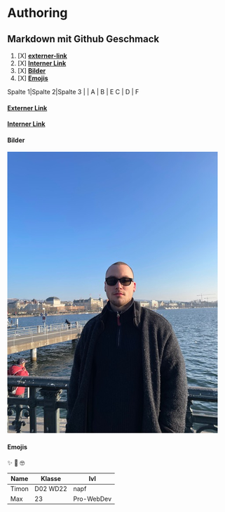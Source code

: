 # Authoring
## Markdown mit Github Geschmack

1. [X] [**externer-link**](#externer-link)
2. [X] [**Interner Link**](#interner-link)
3. [X] [**Bilder**](#bilder)
4. [X] [**Emojis**](#emojis)

Spalte 1|Spalte 2|Spalte 3
        |        |
    A   |    B   |    E
    C   |    D   |    F   

#### [Externer Link](www.google.com)

#### [Interner Link](./image)

#### Bilder
![bild](./image/timon_in_zueri.jpg)

#### Emojis

:sparkles: :boxing_glove: :nerd_face:

Name    |Klasse  |lvl 
--------|--------|--------
Timon   |D02 WD22|napf   
Max     |   23   |Pro-WebDev

    

